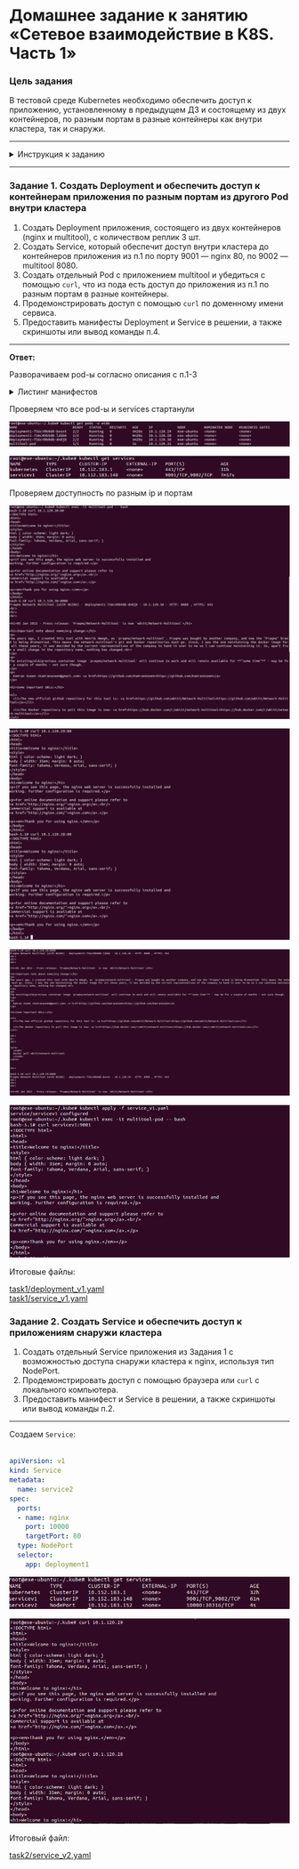 # Домашнее задание к занятию «Сетевое взаимодействие в K8S. Часть 1»

### Цель задания

В тестовой среде Kubernetes необходимо обеспечить доступ к приложению, установленному в предыдущем ДЗ и состоящему из двух контейнеров, по разным портам в разные контейнеры как внутри кластера, так и снаружи.

------
<details>
  <summary>Инструкция к заданию</summary>

### Чеклист готовности к домашнему заданию

1. Установленное k8s-решение (например, MicroK8S).
2. Установленный локальный kubectl.
3. Редактор YAML-файлов с подключённым Git-репозиторием.

------

### Инструменты и дополнительные материалы, которые пригодятся для выполнения задания

1. [Описание](https://kubernetes.io/docs/concepts/workloads/controllers/deployment/) Deployment и примеры манифестов.
2. [Описание](https://kubernetes.io/docs/concepts/services-networking/service/) Описание Service.
3. [Описание](https://github.com/wbitt/Network-MultiTool) Multitool.

</details>

------

### Задание 1. Создать Deployment и обеспечить доступ к контейнерам приложения по разным портам из другого Pod внутри кластера

1. Создать Deployment приложения, состоящего из двух контейнеров (nginx и multitool), с количеством реплик 3 шт.
2. Создать Service, который обеспечит доступ внутри кластера до контейнеров приложения из п.1 по порту 9001 — nginx 80, по 9002 — multitool 8080.
3. Создать отдельный Pod с приложением multitool и убедиться с помощью `curl`, что из пода есть доступ до приложения из п.1 по разным портам в разные контейнеры.
4. Продемонстрировать доступ с помощью `curl` по доменному имени сервиса.
5. Предоставить манифесты Deployment и Service в решении, а также скриншоты или вывод команды п.4.

------


**Ответ:**<br>

Разворачиваем pod-ы согласно описания с п.1-3

<details>
  <summary>Листинг манифестов</summary>

Cоздаем `Deployment`.<br>

```yaml

apiVersion : apps/v1
kind: Deployment
metadata:
  name: deployment1
  labels:
    app: deployment1
spec:
  replicas: 3
  selector:
    matchLabels:
      app: deployment1
  template:
    metadata:
      labels:
        app: deployment1
    spec:
      containers:
        - name: nginx
          image: nginx:latest
          ports:
            - containerPort: 80
        - name: multitool
          image: praqma/network-multitool:latest
          ports:
            - containerPort: 8080
          env:
            - name: HTTP_PORT
              value: "8080"


```

Создаем `Service`, который обеспечит доступ внутри кластера до контейнеров приложения.<br>

```yaml

apiVersion: v1
kind: Service
metadata:
  name: servicev1
spec:
  ports:
  - name: nginx
    port: 9001
    targetPort: 80
  - name: multitoolhttp
    port: 9002
    targetPort: 8080

```

Создаем `Pod` для проверки доступности до приложений.<br>

```yaml

piVersion: v1
kind: Pod
metadata:
  labels:
    app: multitool
  name: multitool-pod
  namespace: default
spec:
  containers:
  - name: multitool
    image: praqma/network-multitool
    ports:
    - containerPort: 8085


```
</details>

Проверяем что все pod-ы и services стартанули 

<p align="center">
  <img src="./screenshots/01_kubectl_pods.png">
</p>

<p align="center">
  <img src="./screenshots/01_kubectl_services.png">
</p>

Проверяем доступность по разным ip и портам

<p align="center">
  <img src="./screenshots/01_kubectl_connect.png">
</p>

<p align="center">
  <img src="./screenshots/01_kubectl_connect2.png">
</p>

<p align="center">
  <img src="./screenshots/01_kubectl_connect3.png">
</p>

<p align="center">
  <img src="./screenshots/01_kubectl_domain.png">
</p>

Итоговые файлы:<br>

[task1/deployment_v1.yaml](./deployment/service_v2.yaml)<br>
[task1/service_v1.yaml](./service/service_v2.yaml)<br>

### Задание 2. Создать Service и обеспечить доступ к приложениям снаружи кластера

1. Создать отдельный Service приложения из Задания 1 с возможностью доступа снаружи кластера к nginx, используя тип NodePort.
2. Продемонстрировать доступ с помощью браузера или `curl` с локального компьютера.
3. Предоставить манифест и Service в решении, а также скриншоты или вывод команды п.2.

------

Создаем `Service`:<br>

```yaml

apiVersion: v1
kind: Service
metadata:
  name: service2
spec:
  ports:
  - name: nginx
    port: 10000
    targetPort: 80
  type: NodePort
  selector:
    app: deployment1

```


<p align="center">
  <img src="./screenshots/02_kubectl_services.png">
</p>

<p align="center">
  <img src="./screenshots/02_kubectl_connect.png">
</p>

Итоговый файл:<br>

[task2/service_v2.yaml](./service/service_v2.yaml) <br>